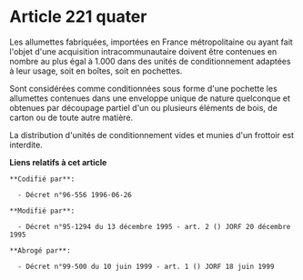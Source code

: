 # Article 221 quater

Les allumettes fabriquées, importées en France métropolitaine ou ayant fait l'objet d'une acquisition intracommunautaire
doivent être contenues en nombre au plus égal à 1.000 dans des unités de conditionnement adaptées à leur usage, soit en
boîtes, soit en pochettes.

Sont considérées comme conditionnées sous forme d'une pochette les allumettes contenues dans une enveloppe unique de nature
quelconque et obtenues par découpage partiel d'un ou plusieurs éléments de bois, de carton ou de toute autre matière.

La distribution d'unités de conditionnement vides et munies d'un frottoir est interdite.

**Liens relatifs à cet article**

	**Codifié par**:

	  - Décret n°96-556 1996-06-26

	**Modifié par**:

	  - Décret n°95-1294 du 13 décembre 1995 - art. 2 () JORF 20 décembre 1995

	**Abrogé par**:

	  - Décret n°99-500 du 10 juin 1999 - art. 1 () JORF 18 juin 1999
